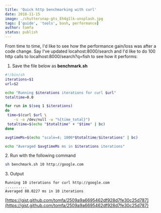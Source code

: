```yaml
---
title: 'Quick http benchmarking with curl'
date: 2018-11-15
image: ./chuttersnap-gts_Eh4g1lk-unsplash.jpg
tags: ['guide', 'tools', bash, performance]
author: tomfa
status: publish
---
```


From time to time, I'd like to see how the performance gain/loss was after a code change. Say I've updated locahost:8000/search and I'd like to do 100 http calls to localhost:8000/search?q=fish to see how it performs:

1.  Save the file below as **benchmark.sh**

```bash
#!/bin/sh
iterations=$1
url=$2

echo "Running $iterations iterations for curl $url"
totaltime=0.0

for run in $(seq 1 $iterations)
do
 time=$(curl $url \
    -s -o /dev/null -w "%{time_total}")
 totaltime=$(echo "$totaltime" + "$time" | bc)
done

avgtimeMs=$(echo "scale=4; 1000*$totaltime/$iterations" | bc)

echo "Averaged $avgtimeMs ms in $iterations iterations"
```

2\. Run with the following command

```bash
sh benchmark.sh 10 http://google.com
```

3\. Output

```
Running 10 iterations for curl http://google.com
..........
Averaged 88.0227 ms in 10 iterations
```

[https://gist.github.com/tomfa/2509a9a6695462df928d7fe30c25d787](https://gist.github.com/tomfa/2509a9a6695462df928d7fe30c25d787)
